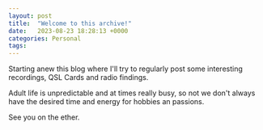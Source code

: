 ```yaml
---
layout: post
title:  "Welcome to this archive!"
date:   2023-08-23 18:28:13 +0000
categories: Personal
tags: 
---
```


Starting anew this blog where I'll try to regularly post some interesting recordings, QSL Cards and radio findings.

Adult life is unpredictable and at times really busy, so not we don't always have the desired time and energy for hobbies an passions.

See you on the ether.